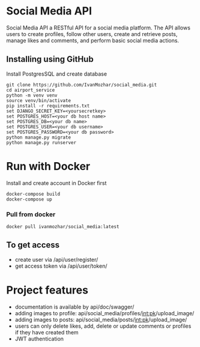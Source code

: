 # Social Media API
Social Media API a RESTful API for a social media platform. 
The API allows users to create profiles, follow other users,
create and retrieve posts, manage likes and comments,
and perform basic social media actions.
## Installing using GitHub
Install PostgresSQL and create database

```
git clone https://github.com/IvanMozhar/social_media.git
cd airport_service
python -m venv venv
source venv/bin/activate
pip install -r requirements.txt
set DJANGO_SECRET_KEY=<yoursecretkey>
set POSTGRES_HOST=<your db host name>
set POSTGRES_DB=<your db name>
set POSTGRES_USER=<your db username>
set POSTGRES_PASSWORD=<your db password>
python manage.py migrate
python manage.py runserver
```
# Run with Docker
Install and create account in Docker first
```
docker-compose build
docker-compose up
```
### Pull from docker
```
docker pull ivanmozhar/social_media:latest
```

## To get access
- create user via /api/user/register/
- get access token via /api/user/token/

# Project features
- documentation is available by api/doc/swagger/
- adding images to profile: api/social_media/profiles/<int:pk>/upload_image/
- adding images to posts: api/social_media/posts/<int:pk>/upload_image/
- users can only delete likes, add, delete or update comments or profiles if they have created them
- JWT authentication